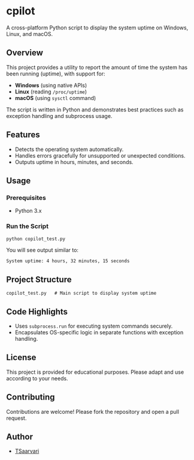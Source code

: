 # cpilot

A cross-platform Python script to display the system uptime on Windows, Linux, and macOS.

## Overview

This project provides a utility to report the amount of time the system has been running (uptime), with support for:

- **Windows** (using native APIs)
- **Linux** (reading `/proc/uptime`)
- **macOS** (using `sysctl` command)

The script is written in Python and demonstrates best practices such as exception handling and subprocess usage.

## Features

- Detects the operating system automatically.
- Handles errors gracefully for unsupported or unexpected conditions.
- Outputs uptime in hours, minutes, and seconds.

## Usage

### Prerequisites

- Python 3.x

### Run the Script

```bash
python copilot_test.py
```

You will see output similar to:

```
System uptime: 4 hours, 32 minutes, 15 seconds
```

## Project Structure

```
copilot_test.py   # Main script to display system uptime
```

## Code Highlights

- Uses `subprocess.run` for executing system commands securely.
- Encapsulates OS-specific logic in separate functions with exception handling.

## License

This project is provided for educational purposes. Please adapt and use according to your needs.

## Contributing

Contributions are welcome! Please fork the repository and open a pull request.

## Author

- [TSaarvari](https://github.com/TSaarvari)
